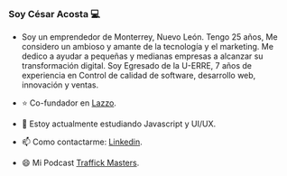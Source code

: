 ### Soy César Acosta 💻

- Soy un emprendedor de Monterrey, Nuevo León. Tengo 25 años, Me considero un ambioso y amante de la tecnología y el marketing. Me dedico a ayudar a pequeñas y medianas empresas a alcanzar su transformación digital.
Soy Egresado de la U-ERRE, 7 años de experiencia en Control de calidad de software, desarrollo web, innovación y ventas.

- ⭐ Co-fundador en [Lazzo](https://lazzo.io).
- 📗 Estoy actualmente estudiando Javascript y UI/UX.
- 📫 Como contactarme: [Linkedin](https://www.linkedin.com/in/cesar-acosta95/).
- 😄 Mi Podcast [Traffick Masters](https://youtu.be/UFhrNRyfdcc).

<!--
**RaulRueda/RaulRueda** is a ✨ _special_ ✨ repository because its `README.md` (this file) appears on your GitHub profile.

Here are some ideas to get you started:

- 🔭 I’m currently working on ...
- 🌱 I’m currently learning ...
- 👯 I’m looking to collaborate on ...
- 🤔 I’m looking for help with ...
- 💬 Ask me about ...
- 📫 How to reach me: ...
- 😄 Pronouns: ...
- ⚡ Fun fact: ...
-->
